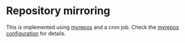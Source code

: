 # Repository mirroring

This is implemented using [myrepos](https://myrepos.branchable.com/) and a cron job.
Check the [myrepos configuration](/mrconfig) for details.
